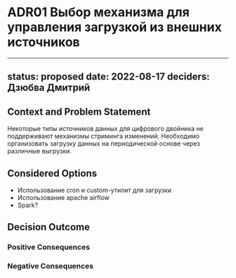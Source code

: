 # ADR01 Выбор механизма для управления загрузкой из внешних источников

---
status: proposed 
date: 2022-08-17
deciders: Дзюбва Дмитрий
---

## Context and Problem Statement

Некоторые типы источников данных для цифрового двойника не поддерживают механизмы стриминга изменений. Необходимо организовать загрузку данных на периодической основе через различные выгрузки.

## Considered Options

* Использование cron и custom-утилит для загрузки
* Использование apache airflow
* Spark?

## Decision Outcome


### Positive Consequences


### Negative Consequences



